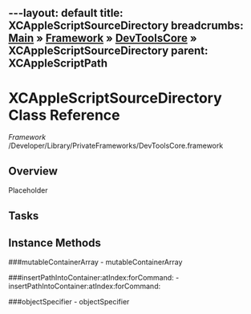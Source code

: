 ---layout: default
title: XCAppleScriptSourceDirectory
breadcrumbs: <a href="/index.html">Main</a> &raquo; <a href="/Frameworks.html">Framework</a> &raquo; <a href="/Frameworks/DevToolsCore.html">DevToolsCore</a> &raquo; XCAppleScriptSourceDirectory
parent: XCAppleScriptPath 
---
# XCAppleScriptSourceDirectory Class Reference

*Framework* /Developer/Library/PrivateFrameworks/DevToolsCore.framework

## Overview

Placeholder

## Tasks

## Instance Methods

<a name="-mutableContainerArray"></a>
###mutableContainerArray
    - mutableContainerArray

<a name="-insertPathIntoContainer:atIndex:forCommand:"></a>
###insertPathIntoContainer:atIndex:forCommand:
    - insertPathIntoContainer:atIndex:forCommand:

<a name="-objectSpecifier"></a>
###objectSpecifier
    - objectSpecifier

